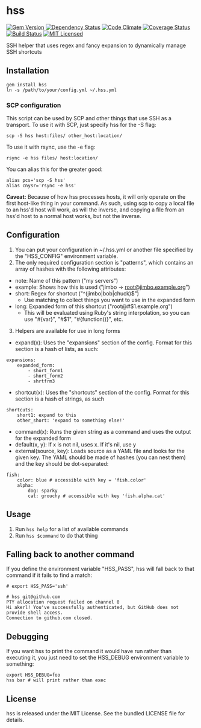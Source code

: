 hss
=========

[![Gem Version](https://img.shields.io/gem/v/hss.svg)](https://rubygems.org/gems/hss)
[![Dependency Status](https://img.shields.io/gemnasium/akerl/hss.svg)](https://gemnasium.com/akerl/hss)
[![Code Climate](https://img.shields.io/codeclimate/github/akerl/hss.svg)](https://codeclimate.com/github/akerl/hss)
[![Coverage Status](https://img.shields.io/coveralls/akerl/hss.svg)](https://coveralls.io/r/akerl/hss)
[![Build Status](https://img.shields.io/travis/akerl/hss.svg)](https://travis-ci.org/akerl/hss)
[![MIT Licensed](https://img.shields.io/badge/license-MIT-green.svg)](https://tldrlegal.com/license/mit-license)

SSH helper that uses regex and fancy expansion to dynamically manage SSH shortcuts

## Installation

```
gem install hss
ln -s /path/to/your/config.yml ~/.hss.yml
```

### SCP configuration

This script can be used by SCP and other things that use SSH as a transport. To use it with SCP, just specify hss for the -S flag:

```
scp -S hss host:files/ other_host:location/
```

To use it with rsync, use the -e flag:

```
rsync -e hss files/ host:location/
```

You can alias this for the greater good:

```
alias pcs='scp -S hss'
alias cnysr='rsync -e hss'
```

**Caveat:** Because of how hss processes hosts, it will only operate on the first host-like thing in your command. As such, using scp to copy a local file to an hss'd host will work, as will the inverse, and copying a file from an hss'd host to a normal host works, but not the inverse.

## Configuration

1. You can put your configuration in ~/.hss.yml or another file specified by the "HSS\_CONFIG" environment variable.
2. The only required configuration section is "patterns", which contains an array of hashes with the following attributes:
  * note: Name of this pattern ("my servers")
  * example: Shows how this is used ("jimbo -> root@jimbo.example.org")
  * short: Regex for shortcut ("^(jimbo|bob|chuck)$")
    * Use matching to collect things you want to use in the expanded form
  * long: Expanded form of this shortcut ("root@#$1.example.org")
    * This will be evaluated using Ruby's string interpolation, so you can use "#{var}", "#$1", "#{function()}", etc.
3. Helpers are available for use in long forms
  * expand(x): Uses the "expansions" section of the config. Format for this section is a hash of lists, as such:

```
expansions:
    expanded_form:
        - short_form1
        - short_form2
        - shrtfrm3
```

  * shortcut(x): Uses the "shortcuts" section of the config. Format for this section is a hash of strings, as such

```
shortcuts:
    short1: expand to this
    other_short: 'expand to something else!'
```

  * command(x): Runs the given string as a command and uses the output for the expanded form
  * default(x, y): If x is not nil, uses x. If it's nil, use y
  * external(source, key): Loads source as a YAML file and looks for the given key. The YAML should be made of hashes (you can nest them) and the key should be dot-separated:

```
fish:
    color: blue # accessible with key = 'fish.color'
    alpha:
        dog: sparky
        cat: grouchy # accessible with key 'fish.alpha.cat'
```

## Usage

1. Run `hss help` for a list of available commands
2. Run `hss $command` to do that thing

## Falling back to another command

If you define the environment variable "HSS_PASS", hss will fall back to that command if it fails to find a match:

```
# export HSS_PASS='ssh'

# hss git@github.com
PTY allocation request failed on channel 0
Hi akerl! You've successfully authenticated, but GitHub does not provide shell access.
Connection to github.com closed.
```

## Debugging

If you want hss to print the command it would have run rather than executing it, you just need to set the HSS\_DEBUG environment variable to something:

```
export HSS_DEBUG=foo
hss bar # will print rather than exec
```

## License

hss is released under the MIT License. See the bundled LICENSE file for details.

